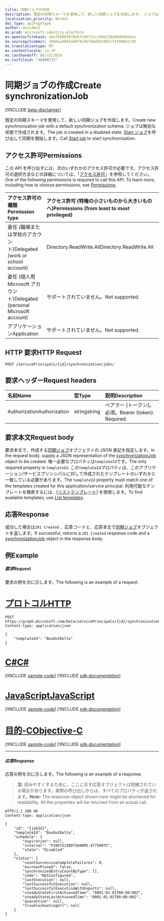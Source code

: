 ```yaml
---
title: 同期ジョブの作成
description: 既定の同期スキーマを使用して、新しい同期ジョブを作成します。 ジョブは無効な状態で作成されます。 Start ジョブを呼び出して同期を開始します。
localization_priority: Normal
doc_type: apiPageType
author: davidmu1
ms.prod: microsoft-identity-platform
ms.openlocfilehash: a9af5006f078e6fc0673ccc69e239a0b904044ac
ms.sourcegitcommit: 1066aa4045d48f9c9b764d3b2891cf4f806d17d5
ms.translationtype: MT
ms.contentlocale: ja-JP
ms.lasthandoff: 08/15/2019
ms.locfileid: "36409773"
---
```

# <a name="create-synchronizationjob"></a><span data-ttu-id="35bd3-105">同期ジョブの作成</span><span class="sxs-lookup"><span data-stu-id="35bd3-105">Create synchronizationJob</span></span>

[!INCLUDE [beta-disclaimer](../../includes/beta-disclaimer.md)]

<span data-ttu-id="35bd3-106">既定の同期スキーマを使用して、新しい同期ジョブを作成します。</span><span class="sxs-lookup"><span data-stu-id="35bd3-106">Create new synchronization job with a default synchronization schema.</span></span> <span data-ttu-id="35bd3-107">ジョブは無効な状態で作成されます。</span><span class="sxs-lookup"><span data-stu-id="35bd3-107">The job is created in a disabled state.</span></span> <span data-ttu-id="35bd3-108">[Start ジョブ](synchronization-synchronizationjob-start.md)を呼び出して同期を開始します。</span><span class="sxs-lookup"><span data-stu-id="35bd3-108">Call [Start job](synchronization-synchronizationjob-start.md) to start synchronization.</span></span>

## <a name="permissions"></a><span data-ttu-id="35bd3-109">アクセス許可</span><span class="sxs-lookup"><span data-stu-id="35bd3-109">Permissions</span></span>
<span data-ttu-id="35bd3-p103">この API を呼び出すには、次のいずれかのアクセス許可が必要です。アクセス許可の選択方法などの詳細については、「[アクセス許可](/graph/permissions-reference)」を参照してください。</span><span class="sxs-lookup"><span data-stu-id="35bd3-p103">One of the following permissions is required to call this API. To learn more, including how to choose permissions, see [Permissions](/graph/permissions-reference).</span></span>

|<span data-ttu-id="35bd3-112">アクセス許可の種類</span><span class="sxs-lookup"><span data-stu-id="35bd3-112">Permission type</span></span>                        | <span data-ttu-id="35bd3-113">アクセス許可 (特権の小さいものから大きいものへ)</span><span class="sxs-lookup"><span data-stu-id="35bd3-113">Permissions (from least to most privileged)</span></span>              |
|:--------------------------------------|:---------------------------------------------------------|
|<span data-ttu-id="35bd3-114">委任 (職場または学校のアカウント)</span><span class="sxs-lookup"><span data-stu-id="35bd3-114">Delegated (work or school account)</span></span>     |<span data-ttu-id="35bd3-115">Directory.ReadWrite.All</span><span class="sxs-lookup"><span data-stu-id="35bd3-115">Directory.ReadWrite.All</span></span>  |
|<span data-ttu-id="35bd3-116">委任 (個人用 Microsoft アカウント)</span><span class="sxs-lookup"><span data-stu-id="35bd3-116">Delegated (personal Microsoft account)</span></span> |<span data-ttu-id="35bd3-117">サポートされていません。</span><span class="sxs-lookup"><span data-stu-id="35bd3-117">Not supported.</span></span>|
|<span data-ttu-id="35bd3-118">アプリケーション</span><span class="sxs-lookup"><span data-stu-id="35bd3-118">Application</span></span>                            |<span data-ttu-id="35bd3-119">サポートされていません。</span><span class="sxs-lookup"><span data-stu-id="35bd3-119">Not supported.</span></span>  | 

## <a name="http-request"></a><span data-ttu-id="35bd3-120">HTTP 要求</span><span class="sxs-lookup"><span data-stu-id="35bd3-120">HTTP Request</span></span>
<!-- { "blockType": "ignored" } -->
```http
POST /servicePrincipals/{id}/synchronization/jobs/
```

## <a name="request-headers"></a><span data-ttu-id="35bd3-121">要求ヘッダー</span><span class="sxs-lookup"><span data-stu-id="35bd3-121">Request headers</span></span>

| <span data-ttu-id="35bd3-122">名前</span><span class="sxs-lookup"><span data-stu-id="35bd3-122">Name</span></span>           | <span data-ttu-id="35bd3-123">型</span><span class="sxs-lookup"><span data-stu-id="35bd3-123">Type</span></span>    | <span data-ttu-id="35bd3-124">説明</span><span class="sxs-lookup"><span data-stu-id="35bd3-124">Description</span></span>|
|:---------------|:--------|:-----------|
| <span data-ttu-id="35bd3-125">Authorization</span><span class="sxs-lookup"><span data-stu-id="35bd3-125">Authorization</span></span>  | <span data-ttu-id="35bd3-126">string</span><span class="sxs-lookup"><span data-stu-id="35bd3-126">string</span></span>  | <span data-ttu-id="35bd3-p104">ベアラー {トークン}。必須。</span><span class="sxs-lookup"><span data-stu-id="35bd3-p104">Bearer {token}. Required.</span></span> |

## <a name="request-body"></a><span data-ttu-id="35bd3-129">要求本文</span><span class="sxs-lookup"><span data-stu-id="35bd3-129">Request body</span></span>

<span data-ttu-id="35bd3-130">要求本文で、作成する[同期ジョブ](../resources/synchronization-synchronizationjob.md)オブジェクトの JSON 表記を指定します。</span><span class="sxs-lookup"><span data-stu-id="35bd3-130">In the request body, supply a JSON representation of the [synchronizationJob](../resources/synchronization-synchronizationjob.md) object to be created.</span></span> <span data-ttu-id="35bd3-131">唯一必要なプロパティは`templateId`です。</span><span class="sxs-lookup"><span data-stu-id="35bd3-131">The only required property is `templateId`.</span></span> <span data-ttu-id="35bd3-132">この`templateId`プロパティは、このアプリケーション/サービスプリンシパルに対して作成されたテンプレートのいずれかと一致している必要があります。</span><span class="sxs-lookup"><span data-stu-id="35bd3-132">The `templateId` property must match one of the templates created for this application/service principal.</span></span> <span data-ttu-id="35bd3-133">利用可能なテンプレートを検索するには、[[リストテンプレート](synchronization-synchronizationtemplate-list.md)] を使用します。</span><span class="sxs-lookup"><span data-stu-id="35bd3-133">To find available templates, use [List templates](synchronization-synchronizationtemplate-list.md).</span></span>

## <a name="response"></a><span data-ttu-id="35bd3-134">応答</span><span class="sxs-lookup"><span data-stu-id="35bd3-134">Response</span></span>

<span data-ttu-id="35bd3-135">成功した場合は`201 Created` 、応答コードと、応答本文で[同期ジョブ](../resources/synchronization-synchronizationjob.md)オブジェクトを返します。</span><span class="sxs-lookup"><span data-stu-id="35bd3-135">If successful, returns a `201 Created` response code and a [synchronizationJob](../resources/synchronization-synchronizationjob.md) object in the response body.</span></span>

## <a name="example"></a><span data-ttu-id="35bd3-136">例</span><span class="sxs-lookup"><span data-stu-id="35bd3-136">Example</span></span>

##### <a name="request"></a><span data-ttu-id="35bd3-137">要求</span><span class="sxs-lookup"><span data-stu-id="35bd3-137">Request</span></span>
<span data-ttu-id="35bd3-138">要求の例を次に示します。</span><span class="sxs-lookup"><span data-stu-id="35bd3-138">The following is an example of a request.</span></span>

# <a name="httptabhttp"></a>[<span data-ttu-id="35bd3-139">プロトコル</span><span class="sxs-lookup"><span data-stu-id="35bd3-139">HTTP</span></span>](#tab/http)
<!-- {
  "blockType": "request",
  "name": "create_synchronizationjob_from_synchronization"
}-->
```http
POST https://graph.microsoft.com/beta/servicePrincipals/{id}/synchronization/jobs
Content-type: application/json

{ 
    "templateId": "BoxOutDelta"
}
```
# <a name="ctabcsharp"></a>[<span data-ttu-id="35bd3-140">C#</span><span class="sxs-lookup"><span data-stu-id="35bd3-140">C#</span></span>](#tab/csharp)
[!INCLUDE [sample-code](../includes/snippets/csharp/create-synchronizationjob-from-synchronization-csharp-snippets.md)]
[!INCLUDE [sdk-documentation](../includes/snippets/snippets-sdk-documentation-link.md)]

# <a name="javascripttabjavascript"></a>[<span data-ttu-id="35bd3-141">JavaScript</span><span class="sxs-lookup"><span data-stu-id="35bd3-141">JavaScript</span></span>](#tab/javascript)
[!INCLUDE [sample-code](../includes/snippets/javascript/create-synchronizationjob-from-synchronization-javascript-snippets.md)]
[!INCLUDE [sdk-documentation](../includes/snippets/snippets-sdk-documentation-link.md)]

# <a name="objective-ctabobjc"></a>[<span data-ttu-id="35bd3-142">目的-C</span><span class="sxs-lookup"><span data-stu-id="35bd3-142">Objective-C</span></span>](#tab/objc)
[!INCLUDE [sample-code](../includes/snippets/objc/create-synchronizationjob-from-synchronization-objc-snippets.md)]
[!INCLUDE [sdk-documentation](../includes/snippets/snippets-sdk-documentation-link.md)]

---


##### <a name="response"></a><span data-ttu-id="35bd3-143">応答</span><span class="sxs-lookup"><span data-stu-id="35bd3-143">Response</span></span>
<span data-ttu-id="35bd3-144">応答の例を次に示します。</span><span class="sxs-lookup"><span data-stu-id="35bd3-144">The following is an example of a response.</span></span> 

><span data-ttu-id="35bd3-p106">**注:** 読みやすくするために、ここに示す応答オブジェクトは短縮されている場合があります。実際の呼び出しからは、すべてのプロパティが返されます。</span><span class="sxs-lookup"><span data-stu-id="35bd3-p106">**Note:** The response object shown here might be shortened for readability. All the properties will be returned from an actual call.</span></span>

<!-- {
  "blockType": "response",
  "truncated": true,
  "@odata.type": "microsoft.graph.synchronizationJob"
} -->
```http
HTTP/1.1 200 OK
Content-type: application/json

{
    "id": "{jobId}",
    "templateId": "BoxOutDelta",
    "schedule": {
        "expiration": null,
        "interval": "P10675199DT2H48M5.4775807S",
        "state": "Disabled"
    },
    "status": {
        "countSuccessiveCompleteFailures": 0,
        "escrowsPruned": false,
        "synchronizedEntryCountByType": [],
        "code": "NotConfigured",
        "lastExecution": null,
        "lastSuccessfulExecution": null,
        "lastSuccessfulExecutionWithExports": null,
        "steadyStateFirstAchievedTime": "0001-01-01T00:00:00Z",
        "steadyStateLastAchievedTime": "0001-01-01T00:00:00Z",
        "quarantine": null,
        "troubleshootingUrl": null
    }
}
```

<!-- uuid: 8fcb5dbc-d5aa-4681-8e31-b001d5168d79
2015-10-25 14:57:30 UTC -->
<!--
{
  "type": "#page.annotation",
  "description": "Create synchronizationJob",
  "keywords": "",
  "section": "documentation",
  "tocPath": "",
  "suppressions": [
  ]
}
-->
